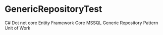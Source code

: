 # GenericRepositoryTest
C#
Dot net core
Entity Framework Core
MSSQL
Generic Repository Pattern
Unit of Work
